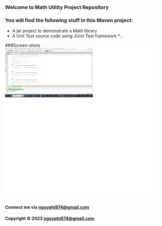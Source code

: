 ### Welcome to Math Utility Project Repository

### You will find the following stuff in this Maven project:

* A jar project to demonstrate a Math library
* A Unit Test source code using JUnit Test framework
*...

###Screen-shots 
![Source-code-with-JUnit](https://github.com/Phu2206/math-util-mvn/blob/main/screenShot/Source-code-with-JUnit.png)


#### Connect me via nguyphi974@gmail.com 

#### Copyright &#169; 2023 nguyphi974@gmail.com 